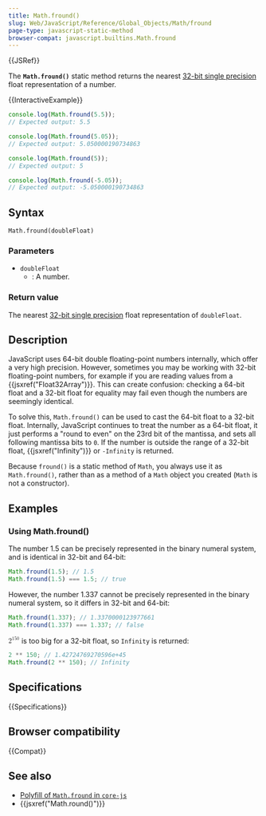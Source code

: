 ```yaml
---
title: Math.fround()
slug: Web/JavaScript/Reference/Global_Objects/Math/fround
page-type: javascript-static-method
browser-compat: javascript.builtins.Math.fround
---
```


{{JSRef}}

The **`Math.fround()`** static method returns the nearest [32-bit single precision](https://en.wikipedia.org/wiki/Single-precision_floating-point_format) float representation of a number.

{{InteractiveExample}}

```js interactive-example
console.log(Math.fround(5.5));
// Expected output: 5.5

console.log(Math.fround(5.05));
// Expected output: 5.050000190734863

console.log(Math.fround(5));
// Expected output: 5

console.log(Math.fround(-5.05));
// Expected output: -5.050000190734863

```

## Syntax

```js-nolint
Math.fround(doubleFloat)
```

### Parameters

- `doubleFloat`
  - : A number.

### Return value

The nearest [32-bit single precision](https://en.wikipedia.org/wiki/Single-precision_floating-point_format) float representation of `doubleFloat`.

## Description

JavaScript uses 64-bit double floating-point numbers internally, which offer a very high precision. However, sometimes you may be working with 32-bit floating-point numbers, for example if you are reading values from a {{jsxref("Float32Array")}}. This can create confusion: checking a 64-bit float and a 32-bit float for equality may fail even though the numbers are seemingly identical.

To solve this, `Math.fround()` can be used to cast the 64-bit float to a 32-bit float. Internally, JavaScript continues to treat the number as a 64-bit float, it just performs a "round to even" on the 23rd bit of the mantissa, and sets all following mantissa bits to `0`. If the number is outside the range of a 32-bit float, {{jsxref("Infinity")}} or `-Infinity` is returned.

Because `fround()` is a static method of `Math`, you always use it as `Math.fround()`, rather than as a method of a `Math` object you created (`Math` is not a constructor).

## Examples

### Using Math.fround()

The number 1.5 can be precisely represented in the binary numeral system, and is identical in 32-bit and 64-bit:

```js
Math.fround(1.5); // 1.5
Math.fround(1.5) === 1.5; // true
```

However, the number 1.337 cannot be precisely represented in the binary numeral system, so it differs in 32-bit and 64-bit:

```js
Math.fround(1.337); // 1.3370000123977661
Math.fround(1.337) === 1.337; // false
```

<math><semantics><msup><mn>2</mn><mn>150</mn></msup><annotation encoding="TeX">2^150</annotation></semantics></math> is too big for a 32-bit float, so `Infinity` is returned:

```js
2 ** 150; // 1.42724769270596e+45
Math.fround(2 ** 150); // Infinity
```

## Specifications

{{Specifications}}

## Browser compatibility

{{Compat}}

## See also

- [Polyfill of `Math.fround` in `core-js`](https://github.com/zloirock/core-js#ecmascript-math)
- {{jsxref("Math.round()")}}
